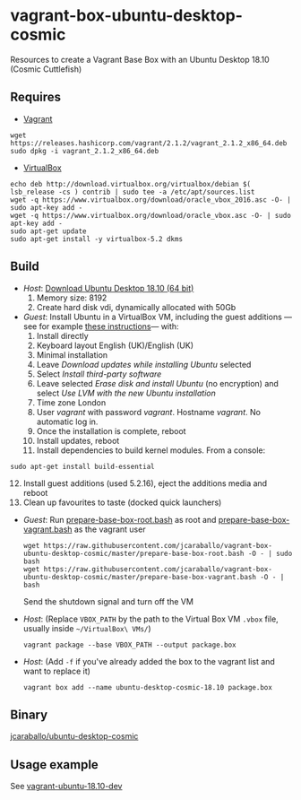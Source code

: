 # vagrant-box-ubuntu-desktop-cosmic
Resources to create a Vagrant Base Box with an Ubuntu Desktop 18.10 (Cosmic Cuttlefish)

## Requires

* [Vagrant](https://www.vagrantup.com/downloads.html)
```
wget https://releases.hashicorp.com/vagrant/2.1.2/vagrant_2.1.2_x86_64.deb
sudo dpkg -i vagrant_2.1.2_x86_64.deb
```

* [VirtualBox](https://www.virtualbox.org/wiki/Linux_Downloads)
```
echo deb http://download.virtualbox.org/virtualbox/debian $( lsb_release -cs ) contrib | sudo tee -a /etc/apt/sources.list
wget -q https://www.virtualbox.org/download/oracle_vbox_2016.asc -O- | sudo apt-key add -
wget -q https://www.virtualbox.org/download/oracle_vbox.asc -O- | sudo apt-key add -
sudo apt-get update
sudo apt-get install -y virtualbox-5.2 dkms
```

## Build
* _Host_: [Download Ubuntu Desktop 18.10 (64 bit)](https://www.ubuntu.com/download/desktop)
  1. Memory size: 8192
  2. Create hard disk vdi, dynamically allocated with 50Gb
* _Guest_: Install Ubuntu in a VirtualBox VM, including the guest additions —see for example [these instructions](https://www.wikihow.com/Install-Ubuntu-on-VirtualBox)— with:
  1. Install directly
  2. Keyboard layout English (UK)/English (UK)  
  3. Minimal installation
  4. Leave _Download updates while installing Ubuntu_ selected
  5. Select _Install third-party software_
  6. Leave selected _Erase disk and install Ubuntu_ (no encryption) and select _Use LVM with the new Ubuntu installation_
  7. Time zone London
  8. User _vagrant_ with password _vagrant_. Hostname _vagrant_. No automatic log in.
  9. Once the installation is complete, reboot
  10. Install updates, reboot
  11. Install dependencies to build kernel modules. From a console:
```
sudo apt-get install build-essential
```
  12. Install guest additions (used 5.2.16), eject the additions media and reboot
  13. Clean up favourites to taste (docked quick launchers)

* _Guest_: Run [prepare-base-box-root.bash](prepare-base-box-root.bash) as root and [prepare-base-box-vagrant.bash](prepare-base-box-vagrant.bash) as the vagrant user
  ```
  wget https://raw.githubusercontent.com/jcaraballo/vagrant-box-ubuntu-desktop-cosmic/master/prepare-base-box-root.bash -O - | sudo bash
  wget https://raw.githubusercontent.com/jcaraballo/vagrant-box-ubuntu-desktop-cosmic/master/prepare-base-box-vagrant.bash -O - | bash
  ```
  Send the shutdown signal and turn off the VM

* _Host_:
  (Replace `VBOX_PATH` by the path to the Virtual Box VM `.vbox` file, usually inside `~/VirtualBox\ VMs/`)
  ```
  vagrant package --base VBOX_PATH --output package.box
  ```

* _Host_:
  (Add `-f` if you've already added the box to the vagrant list and want to
  replace it)
  ```
  vagrant box add --name ubuntu-desktop-cosmic-18.10 package.box
  ```


## Binary
[jcaraballo/ubuntu-desktop-cosmic](https://app.vagrantup.com/jcaraballo/boxes/ubuntu-desktop-cosmic)

## Usage example
See [vagrant-ubuntu-18.10-dev](https://github.com/jcaraballo/vagrant-ubuntu-18.10-dev)

